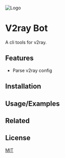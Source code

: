 
![Logo]()


# V2ray Bot

A cli tools for v2ray.

## Features

- Parse v2ray config

## Installation

## Usage/Examples

## Related

## License

[MIT](./LICENSE)

